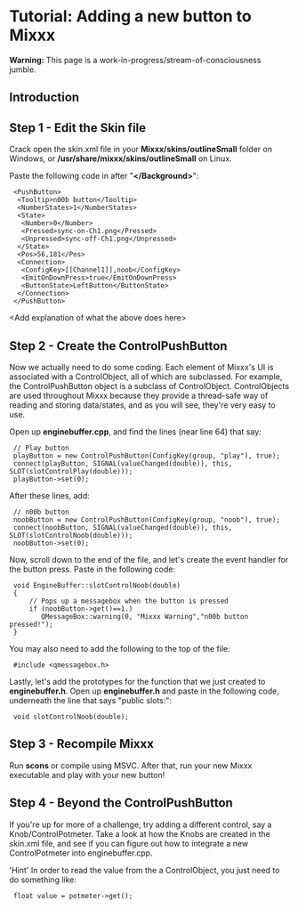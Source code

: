 # Tutorial: Adding a new button to Mixxx

**Warning:** This page is a work-in-progress/stream-of-consciousness
jumble.

## Introduction

## Step 1 - Edit the Skin file

Crack open the skin.xml file in your **Mixxx/skins/outlineSmall** folder
on Windows, or **/usr/share/mixxx/skins/outlineSmall** on Linux.

Paste the following code in after "**\</Background\>**":

``` 
 <PushButton>
  <Tooltip>n00b button</Tooltip>
  <NumberStates>1</NumberStates>
  <State>
   <Number>0</Number>
   <Pressed>sync-on-Ch1.png</Pressed>
   <Unpressed>sync-off-Ch1.png</Unpressed>
  </State>
  <Pos>56,181</Pos>
  <Connection>
   <ConfigKey>[[Channel1]],noob</ConfigKey>
   <EmitOnDownPress>true</EmitOnDownPress>
   <ButtonState>LeftButton</ButtonState>
  </Connection>
 </PushButton>
```

\<Add explanation of what the above does here\>

## Step 2 - Create the ControlPushButton

Now we actually need to do some coding. Each element of Mixxx's UI is
associated with a ControlObject, all of which are subclassed. For
example, the ControlPushButton object is a subclass of ControlObject.
ControlObjects are used throughout Mixxx because they provide a
thread-safe way of reading and storing data/states, and as you will see,
they're very easy to use.

Open up **enginebuffer.cpp**, and find the lines (near line 64) that
say:

``` 
 // Play button
 playButton = new ControlPushButton(ConfigKey(group, "play"), true);
 connect(playButton, SIGNAL(valueChanged(double)), this, SLOT(slotControlPlay(double)));
 playButton->set(0);
```

After these lines, add:

``` 
 // n00b button
 noobButton = new ControlPushButton(ConfigKey(group, "noob"), true);
 connect(noobButton, SIGNAL(valueChanged(double)), this, SLOT(slotControlNoob(double)));
 noobButton->set(0);
```

Now, scroll down to the end of the file, and let's create the event
handler for the button press. Paste in the following code:

``` 
 void EngineBuffer::slotControlNoob(double)
 {
     // Pops up a messagebox when the button is pressed
     if (noobButton->get()==1.)
        QMessageBox::warning(0, "Mixxx Warning","n00b button pressed!");
 }
```

You may also need to add the following to the top of the file:

``` 
 #include <qmessagebox.h>
```

Lastly, let's add the prototypes for the function that we just created
to **enginebuffer.h**. Open up **enginebuffer.h** and paste in the
following code, underneath the line that says "public slots:":

``` 
 void slotControlNoob(double);
```

## Step 3 - Recompile Mixxx

Run **scons** or compile using MSVC. After that, run your new Mixxx
executable and play with your new button\!

## Step 4 - Beyond the ControlPushButton

If you're up for more of a challenge, try adding a different control,
say a Knob/ControlPotmeter. Take a look at how the Knobs are created in
the skin.xml file, and see if you can figure out how to integrate a new
ControlPotmeter into enginebuffer.cpp.

'Hint' In order to read the value from the a ControlObject, you just
need to do something like:

``` 
 float value = potmeter->get();
```
